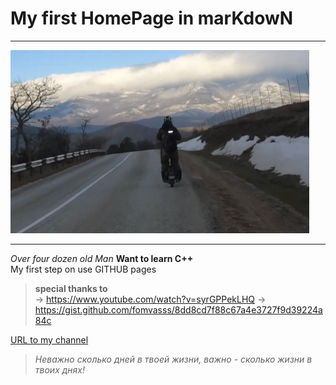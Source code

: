 #                   My first HomePage in marKdowN
___
![my_picture](1.png)


___
*Over four dozen old Man*
**Want to learn C++**  
My first step on use GITHUB pages  


>__special thanks to__  
-> https://www.youtube.com/watch?v=syrGPPekLHQ
-> https://gist.github.com/fomvasss/8dd8cd7f88c67a4e3727f9d39224a84c

[URL to my channel](https://www.youtube.com/@temenator2)
>_Неважно сколько дней в твоей жизни, важно - сколько жизни в твоих днях!_
